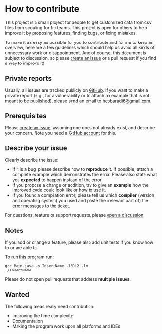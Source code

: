 # How to contribute

This project is a small project for people to get customized data from csv files from scouting for frc teams. This project is open for others to help improve it by proposing features, finding bugs, or fixing  mistakes.

To make it as easy as possible for you to contribute and for me to keep an overview, here are a few guidelines which should help us avoid all kinds of unnecessary work or disappointment. And of course, this document is subject to discussion, so please [create an issue](https://github.com/Neo-Aditya-s-personal-projects/ScoutRadioz-Data-Calculation/issues/new/choose) or a pull request if you find a way to improve it!

## Private reports

Usually, all issues are tracked publicly on [GitHub](https://github.com/Neo-Aditya-s-personal-projects/ScoutRadioz-Data-Calculation/issues). If you want to make a private report (e.g., for a vulnerability or to attach an example that is not meant to be published), please send an email to <hebbaradi6@gmail.com>.

## Prerequisites

Please [create an issue](https://github.com/Neo-Aditya-s-personal-projects/ScoutRadioz-Data-Calculation/issues/new/choose), assuming one does not already exist, and describe your concern. Note you need a [GitHub account](https://github.com/signup/free) for this.

## Describe your issue

Clearly describe the issue:

- If it is a bug, please describe how to **reproduce** it. If possible, attach a complete example which demonstrates the error. Please also state what you **expected** to happen instead of the error.
- If you propose a change or addition, try to give an **example** how the improved code could look like or how to use it.
- If you found a compilation error, please tell us which **compiler** (version and operating system) you used and paste the (relevant part of) the error messages to the ticket.

For questions, feature or support requests, please [open a discussion](https://github.com/Neo-Aditya-s-personal-projects/ScoutRadioz-Data-Calculation/discussions/new).

## Notes

   If you add or change a feature, please also add unit tests if you know how to or are able to.

   To run this program run:

   ```
   gcc Main.java -o InsertName -lSDL2 -lm
   ./InsertName 
   ```
   
   Please do not open pull requests that address **multiple issues**.

## Wanted

The following areas really need contribution:

- Improving the time complexity
- Documentation
- Making the program work upon all platforms and IDEs